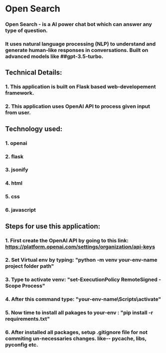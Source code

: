 # Open Search

### Open Search - is a AI power chat bot which can answer any type of question.
### It uses natural language processing (NLP) to understand and generate human-like responses in conversations. Built on advanced models like ##gpt-3.5-turbo.



## Technical Details:
  ### 1. This application is built on Flask based web-developement framework.
  ### 2. This application uses OpenAI API to process given input from user.



## Technology used:
  ### 1. openai
  ### 2. flask
  ### 3. jsonify
  ### 4. html
  ### 5. css
  ### 6. javascript


  
## Steps for use this application:
### 1. First create the OpenAI API by going to this link: https://platform.openai.com/settings/organization/api-keys
### 2. Set Virtual env by typing: "python -m venv your-env-name project folder path"
### 3. Type to activate venv: "set-ExecutionPolicy RemoteSigned -Scope Process"
### 4. After this command type: "your-env-name\Scripts\activate"
### 5. Now time to install all pakages to your-env : "pip install -r requirements.txt"
### 6. After installed all packages, setup .gitignore file for not commiting un-necessaries changes. like-- pycache, libs, pyconfig etc.


